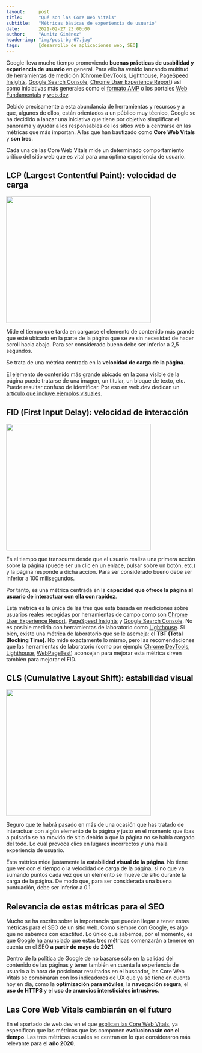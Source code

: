 ```yaml
---
layout:     post
title:      "Qué son las Core Web Vitals"
subtitle:   "Métricas básicas de experiencia de usuario"
date:       2021-02-27 23:00:00
author:     "Aunitz Giménez"
header-img: "img/post-bg-67.jpg"
tags:       [desarrollo de aplicaciones web, SEO]
---
```


<p>Google lleva mucho tiempo promoviendo <strong>buenas prácticas de usabilidad y experiencia de usuario </strong>en general. Para ello ha venido lanzando multitud de herramientas de medición (<a href="https://developers.google.com/web/tools/chrome-devtools" target="_blank" rel="noopener noreferrer">Chrome DevTools</a>, <a href="https://developers.google.com/web/tools/lighthouse" target="_blank" rel="noopener noreferrer">Lighthouse</a>, <a href="https://developers.google.com/speed/pagespeed/insights/?hl=es" target="_blank" rel="noopener noreferrer">PageSpeed Insights</a>, <a href="https://search.google.com/search-console/about" target="_blank" rel="noopener noreferrer">Google Search Console</a>, <a href="https://developers.google.com/web/tools/chrome-user-experience-report" target="_blank" rel="noopener noreferrer">Chrome User Experience Report</a>) así como iniciativas más generales como el <a href="https://amp.dev/" target="_blank" rel="noopener noreferrer">formato AMP</a> o los portales <a href="https://developers.google.com/web/fundamentals" target="_blank" rel="noopener noreferrer">Web Fundamentals</a> y <a href="https://web.dev/" target="_blank" rel="noopener noreferrer">web.dev</a>.</p>

<p>Debido precisamente a esta abundancia de herramientas y recursos y a que, algunos de ellos, están orientados a un público muy técnico, Google se ha decidido a lanzar una iniciativa que tiene por objetivo simplificar el panorama y ayudar a los responsables de los sitios web a centrarse en las métricas que más importan. A las que han bautizado como <strong>Core Web Vitals</strong> y <strong>son tres</strong>.</p>

<p>Cada una de las Core Web Vitals mide un determinado comportamiento crítico del sitio web que es vital para una óptima experiencia de usuario.</p>

<h2>LCP (Largest Contentful Paint): velocidad de carga</h2>

<p><img src="{{ site.baseurl }}/img/que-son-las-core-web-vitals-01.png" width="384" height="336" alt=""></p>

<p>Mide el tiempo que tarda en cargarse el elemento de contenido más grande que esté ubicado en la parte de la página que se ve sin necesidad de hacer scroll hacia abajo. Para ser considerado bueno debe ser inferior a 2,5 segundos.</p>

<p>Se trata de una métrica centrada en la <strong>velocidad de carga de la página</strong>.</p>

<p>El elemento de contenido más grande ubicado en la zona visible de la página puede tratarse de una imagen, un titular, un bloque de texto, etc. Puede resultar confuso de identificar. Por eso en web.dev dedican un <a href="https://web.dev/lcp/" target="_blank" rel="noopener noreferrer">artículo que incluye ejemplos visuales</a>.</p>

<h2>FID (First Input Delay): velocidad de interacción</h2>

<p><img src="{{ site.baseurl }}/img/que-son-las-core-web-vitals-02.png" width="384" height="336" alt=""></p>

<p>Es el tiempo que transcurre desde que el usuario realiza una primera acción sobre la página (puede ser un clic en un enlace, pulsar sobre un botón, etc.) y la página responde a dicha acción. Para ser considerado bueno debe ser inferior a 100 milisegundos.</p>

<p>Por tanto, es una métrica centrada en la <strong>capacidad que ofrece la página al usuario de interactuar con ella con rapidez</strong>.</p>

<p>Esta métrica es la única de las tres que está basada en mediciones sobre usuarios reales recogidas por herramientas de campo como son <a href="https://developers.google.com/web/tools/chrome-user-experience-report" target="_blank" rel="noopener noreferrer">Chrome User Experience Report</a>, <a href="https://developers.google.com/speed/pagespeed/insights/?hl=es" target="_blank" rel="noopener noreferrer">PageSpeed Insights</a> y <a href="https://support.google.com/webmasters/answer/9205520" target="_blank" rel="noopener noreferrer">Google Search Console</a>. No es posible medirla con herramientas de laboratorio como <a href="https://developers.google.com/web/tools/lighthouse" target="_blank" rel="noopener noreferrer">Lighthouse</a>. Si bien, existe una métrica de laboratorio que se le asemeja: el <strong>TBT (Total Blocking Time)</strong>. No mide exactamente lo mismo, pero las recomendaciones que las herramientas de laboratorio (como por ejemplo <a href="https://developers.google.com/web/tools/chrome-devtools/" target="_blank" rel="noopener noreferrer">Chrome DevTools</a>, <a href="https://developers.google.com/web/tools/lighthouse" target="_blank" rel="noopener noreferrer">Lighthouse</a>, <a href="https://www.webpagetest.org/" target="_blank" rel="noopener noreferrer">WebPageTest</a>) aconsejan para mejorar esta métrica sirven también para mejorar el FID.</p>

<h2>CLS (Cumulative Layout Shift): estabilidad visual</h2>

<p><img src="{{ site.baseurl }}/img/que-son-las-core-web-vitals-03.png" width="384" height="336" alt=""></p>

<p>Seguro que te habrá pasado en más de una ocasión que has tratado de interactuar con algún elemento de la página y justo en el momento que ibas a pulsarlo se ha movido de sitio debido a que la página no se había cargado del todo. Lo cual provoca clics en lugares incorrectos y una mala experiencia de usuario.</p>

<p>Esta métrica mide justamente la <strong>estabilidad visual de la página</strong>. No tiene que ver con el tiempo o la velocidad de carga de la página, si no que va sumando puntos cada vez que un elemento se mueve de sitio durante la carga de la página. De modo que, para ser considerada una buena puntuación, debe ser inferior a 0.1.</p>

<h2>Relevancia de estas métricas para el SEO</h2>
<p>Mucho se ha escrito sobre la importancia que puedan llegar a tener estas métricas para el SEO de un sitio web. Como siempre con Google, es algo que no sabemos con exactitud. Lo único que sabemos, por el momento, es que <a href="https://developers.google.com/search/blog/2020/11/timing-for-page-experience" target="_blank" rel="noopener noreferrer">Google ha anunciado</a> que estas tres métricas comenzarán a tenerse en cuenta en el SEO <strong>a partir de mayo de 2021</strong>.</p>

<p>Dentro de la política de Google de no basarse sólo en la calidad del contenido de las páginas y tener también en cuenta la experiencia de usuario a la hora de posicionar resultados en el buscador, las Core Web Vitals se combinarán con los indicadores de UX que ya se tiene en cuenta hoy en día, como la <strong>optimización para móviles</strong>, la <strong>navegación segura</strong>, el <strong>uso de HTTPS</strong> y el <strong>uso de anuncios intersticiales intrusivos</strong>.</p>

<h2>Las Core Web Vitals cambiarán en el futuro</h2>
<p>En el apartado de web.dev en el que <a href="https://web.dev/vitals/" target="_blank" rel="noopener noreferrer">explican las Core Web Vitals</a>, ya especifican que las métricas que las componen <strong>evolucionarán con el tiempo</strong>. Las tres métricas actuales se centran en lo que consideraron más relevante para el <strong>año 2020</strong>.</p>